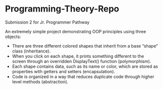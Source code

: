 # Programming-Theory-Repo
Submission 2 for Jr. Programmer Pathway

An extremely simple project demonstrating OOP principles using three objects:

   - There are three different colored shapes that inherit from a base “shape” class (inheritance).
   - When you click on each shape, it prints something different to the screen through an overridden DisplayText() function (polymorphism).
   - Each shape contains data, such as its name or color, which are stored as properties with getters and setters (encapsulation).
   - Code is organized in a way that reduces duplicate code through higher level methods (abstraction).
